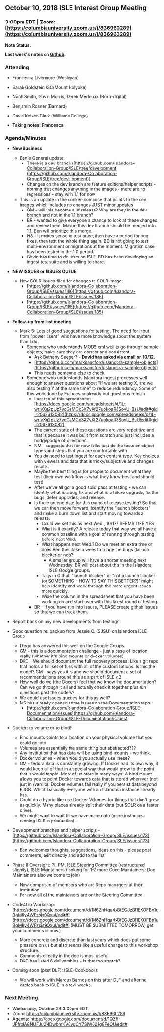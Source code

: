 ## October 10, 2018 ISLE Interest Group Meeting

### 3:00pm EDT | Zoom: [https://columbiauniversity.zoom.us/j/836960289](https://columbiauniversity.zoom.us/j/836960289) 

**Note Status:**

**Last week's notes on [Github](https://github.com/islandora-interest-groups/Islandora-ISLE-Interest-Group/blob/main/meetings/2018-09-26.md).**

### Attending 
* Francesca Livermore (Wesleyan)
* Sarah Goldstein (3C/Mount Holyoke)
* Noah Smith, Gavin Morris, Derek Merleaux (Born-digital)
* Benjamin Rosner (Barnard)
* David Keiser-Clark (Williams College)

* **Taking notes: Francesca**


### Agenda/Minutes

* **New Business**
  * Ben's General update:
    * There is a dev branch ([https://github.com/Islandora-Collaboration-Group/ISLE/tree/development](https://github.com/Islandora-Collaboration-Group/ISLE/tree/development))
    * Changes on the dev branch are feature editions/helper scripts - nothing that changes anything in the images - there are no regressions - stay with 1.1 for now
   * This is an update in the docker-compose that points to the dev images which includes no changes JUST minor updates
     * GM - will this become a .# release? Why are they in the dev branch and not in the 1.1 branch?
     * BR - wanted to give everyone a chance to look at these changes and review them. Maybe this dev branch should be merged into 1.1. Ben will prioritize this merge.
     * NS - it makes sense to test once, then have a period for bug fixes, then test the whole thing again. BD is not going to test multi-environment or migrations at the moment. Migration case has been tested in the 1.0 period. 
     * Gavin has time to do tests on ISLE. BD has been developing an ingest test suite and is willing to share.

* **NEW ISSUES or ISSUES QUEUE**
  * New SOLR issues filed for changes to SOLR image:
    * [https://github.com/Islandora-Collaboration-Group/ISLE/issues/186](https://github.com/Islandora-Collaboration-Group/ISLE/issues/186)
    * [https://github.com/Islandora-Collaboration-Group/ISLE/issues/185](https://github.com/Islandora-Collaboration-Group/ISLE/issues/185)

*   **Follow-up from last meeting**
    *   Mark S: Lots of good suggestions for testing.  The need for input from "power users" who have more knowledge about the system than I do
        *   Someone who understands MODS xml well to go through sample objects, make sure they are correct and consistent.
            *   Ask Bethany Seeger? - **David has asked via email on 10/12.**
            *   [https://github.com/marksandford/islandora-sample-objects](https://github.com/marksandford/islandora-sample-objects)
            *   This needs someone else to check 
        *   Someone who understands Islandora ingest processes well enough to answer questions about "If we are testing X, are we also testing Y at the same time" to reduce redundancy. Some of this work done by Francesca already but questions remain
            *   Last tab of this spreadsheet - [https://docs.google.com/spreadsheets/d/1L-wrivXq2pUz7vcGsMCx3X7yKf27uokoaR8SovU_BsU/edit#gid=2068613082](https://docs.google.com/spreadsheets/d/1L-wrivXq2pUz7vcGsMCx3X7yKf27uokoaR8SovU_BsU/edit#gid=2068613082)
            *   The current state of these questions are very repetitive and that is because it was built from scratch and just includes a hodgepodge of questions.
            *   NM - suggests that for now folks just do the tests on object types and steps that you are comfortable with 
            *   You do need to test ingest for each content type. Key choices with viewers and data that is tricky/subjective and changes results.
            *   Maybe the best thing is for people to document what they test (their own workflow is what they know best and should test)
            *   After we've all got a good solid pass at testing -  we can identify what is a bug fix and what is a future upgrade, fix the bugs, defer upgrades, and release.
            *   Is there an end date for this round of release testing? So that we can then move forward, identify the "launch blockers" and make a burn down list and start moving towards a release.
                *   Could we set this as next Wed., 10/17? SEEMS LIKE YES
                *   What is it exactly? A release today that way we all have a common baseline with a goal of running through testing before next Wed.
                *   What happens next Wed.? Do we meet an extra time or does Ben then take a week to triage the bugs (launch blocker or not)? 
                    *   A smaller group will have a shorter meeting next Wednesday. BR will post about this in the Islandora ISLE Google groups.
                *   Tags in Github "launch blocker" or "not a launch blocker (or SOMETHING - HOW TO SAY THIS BETTER?)" might help identify and work through the more urgent issues more quickly.
                *   Wipe the column in the spreadsheet that you have been working on and start over with this latest round of testing.
            *   BR - If you have run into issues, PLEASE create github issues so that we can track them.

 *   Report back on any new developments from testing?
 *   Good question re: backup from Jessie C. (SJSU) on Islandora ISLE Group 
     *   Diego has answered this well on the Google Groups.
     *   GM - this is a documentation challenge - just a case of location really (whether it's bind mounts or docker volumes)
     *   DKC - We should document the full recovery process. Like a git repo that holds a full set of files with all of the customizations. Is this the model? GM - says yes it is and we should document a set of recommendations around this as a part of ISLE v.2
     *   How well do we (the Docers) feel that we know the documentation? Can we go through it all and actually check it together plus run questions past the coders?
     *   We could use Issues queues for this as well?
     *   MS has already opened some issues on the Documentation repo.
         *   [https://github.com/Islandora-Collaboration-Group/ISLE-Documentation/issues](https://github.com/Islandora-Collaboration-Group/ISLE-Documentation/issues) 
 *   Docker: to volume or to bind?
     *   Bind mounts points to a location on your physical volume that you could go into
     *   Volumes are essentially the same thing but abstracted???
     *   Any institution that has data will be using bind mounts - we think.
     *   Docker volumes - when would you actually use these?
     *   GM - fedora data is constantly growing. If Docker had its own way, it would keep all of that in a special way that would grow to the point that it would topple. Most of us store in many ways. A bind mount allows you to point Docker towards data that is stored wherever (not just in /var/lib). Docker volumes fail really if you persist data beyond 60GB. Which basically everyone with an Islandora instance already has.
     *   Could do a hybrid like use Docker Volumes for things that don't grow as quickly.  Many places already split their data (put SOLR on a faster drive).
     *   We might want to wait till we have more data (more instances running ISLE in production). 
  *   Development branches and helper scripts - [https://github.com/Islandora-Collaboration-Group/ISLE/issues/173](https://github.com/Islandora-Collaboration-Group/ISLE/issues/173) 
        *   Ben welcomes thoughts, suggestions, ideas on this - please post comments, edit directly and add to the list!
  *   Phase II Oversight: PI, PM, [ISLE Steering Committee](https://github.com/Islandora-Collaboration-Group/ISLE#isle-steering-committee) (restructured slightly), ISLE Maintainers (looking for 1-2 more Code Maintainers; Doc Maintainers also welcome to join)
        *   Now comprised of members who are Repo managers at their institution
        *   For now all of the maintainers are on the Steering Committee
  *   Code4Lib Workshop: [https://docs.google.com/document/d/1N6ZhHqa4xBtEGJzBl1EXOFBn1uBgMRy4WFzsjs9QxuI/edit#](https://docs.google.com/document/d/1N6ZhHqa4xBtEGJzBl1EXOFBn1uBgMRy4WFzsjs9QxuI/edit#) (MUST BE SUBMITTED TOMORROW, get your comments in now.)
        *   More concrete and discrete than last years which does put some pressure on us but also seems like a useful change to this workshop structure. 
        *   Comments directly in the doc is most useful
        *   DKC has listed 6 deliverables - is that too stretch?
 *   Coming soon (post DLF): ISLE-Cookbooks
        *   We will work with Marcus Barnes on this after DLF and after he circles back to ISLE in a few weeks.
	
### Next Meeting
* Wednesday, October 24 3:00pm EDT
* Zoom: https://columbiauniversity.zoom.us/j/836960289
* Agenda: https://docs.google.com/document/d/1QZH-JFfroIA8NUFJu2NDwbmKV6ygCY7SjW001g8FeOU/edit#
